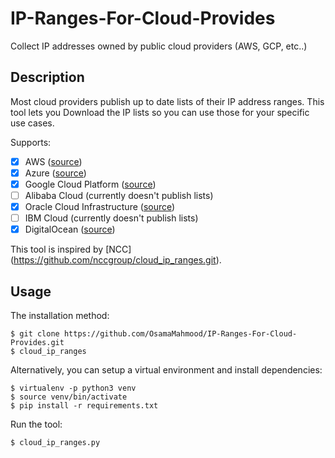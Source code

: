 # IP-Ranges-For-Cloud-Provides
Collect IP addresses owned by public cloud providers (AWS, GCP, etc..)

## Description

Most cloud providers publish up to date lists of their IP address ranges. This tool lets you Download the IP lists so you can use those for your specific use cases.

Supports:

- [x] AWS ([source](https://ip-ranges.amazonaws.com/ip-ranges.json)) 
- [x] Azure ([source](https://www.microsoft.com/en-us/download/confirmation.aspx?id=56519))
- [x] Google Cloud Platform ([source](https://www.gstatic.com/ipranges/cloud.json))
- [ ] Alibaba Cloud (currently doesn't publish lists)
- [x] Oracle Cloud Infrastructure ([source](https://docs.cloud.oracle.com/en-us/iaas/tools/public_ip_ranges.json))
- [ ] IBM Cloud (currently doesn't publish lists)
- [x] DigitalOcean ([source](http://digitalocean.com/geo/google.csv))

This tool is inspired by [NCC] (https://github.com/nccgroup/cloud_ip_ranges.git).

## Usage

The installation method:

```shell script
$ git clone https://github.com/OsamaMahmood/IP-Ranges-For-Cloud-Provides.git
$ cloud_ip_ranges
```

Alternatively, you can setup a virtual environment and install dependencies:

```shell script
$ virtualenv -p python3 venv
$ source venv/bin/activate
$ pip install -r requirements.txt
```

Run the tool:

```shell script
$ cloud_ip_ranges.py
```
